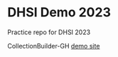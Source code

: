 # DHSI Demo 2023

Practice repo for DHSI 2023

CollectionBuilder-GH [demo site](https://collectionbuilder.github.io/collectionbuilder-gh/)
